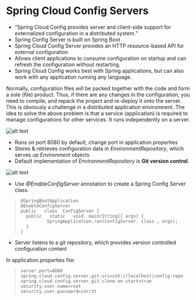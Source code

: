 
# Spring Cloud Config Servers
* “Spring Cloud Config provides server and client-side support for externalized configuration in a distributed system.”
* Spring Config Server is built on Spring Boot
* Spring Cloud Config Server provides an HTTP resource-based API for external configuration
* Allows client applications to consume configuration on startup and can refresh the configuration without restarting.
* Spring Cloud Config works best with Spring applications, but can also work with any application running any language.

Normally, configuration files will be packed together with the code and form a sole (file) product. Thus, if there are any changes in the configuration, you need to compile, and repack the project and re-deploy it onto the server. This is obviously a challenge in a distributed application environment.
The idea to solve the above problem is that a service (application) is required to manage configurations for other services. It runs independently on a server.

![alt text](https://o7planning.org/en/11723/cache/images/i/15378106.png "Config Server Usage")

* Runs on port 8080 by default, change port in application.properties
* Stores & retrieves configuration data in *EnvironmentRepository*, which serves up *Environment* objects
* Default implementation of *EnvironmentRepository* is __Git version control__.

![alt text](https://o7planning.org/en/11723/cache/images/i/15359236.png "Flowchart")

 - Use *@EnableConfigServer* annotation to create a Spring Config Server class.
 

>     @SpringBootApplication
>     @EnableConfigServer
>     public   class  ConfigServer {
>     	public   static   void  main(String[] args) {
>     			SpringApplication.run(ConfigServer. class , args);
>     	}
>     }

 - Server listens to a git repository, which provides version controlled
   configuration  content

In application.properties file:

>     server.port=8888
>     spring.cloud.config.server.git.uri=ssh://localhost/config-repo
>     spring.cloud.config.server.git.clone-on-start=true
>     security.user.name=root
>     security.user.password=s3cr3t
